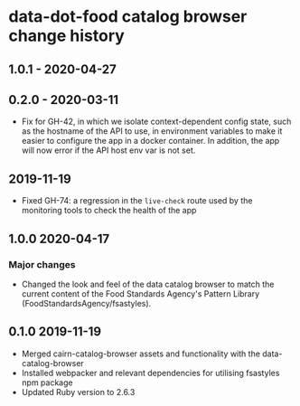 # data-dot-food catalog browser change history

## 1.0.1 - 2020-04-27
## 0.2.0 - 2020-03-11

- Fix for GH-42, in which we isolate context-dependent config
  state, such as the hostname of the API to use, in environment
  variables to make it easier to configure the app in a docker
  container. In addition, the app will now error if the API
  host env var is not set.

## 2019-11-19

- Fixed GH-74: a regression in the `live-check` route used by
  the monitoring tools to check the health of the app

## 1.0.0 2020-04-17

### Major changes

- Changed the look and feel of the data catalog browser to match the current content
  of the Food Standards Agency's Pattern Library (FoodStandardsAgency/fsastyles).

## 0.1.0 2019-11-19

- Merged cairn-catalog-browser assets and functionality with the data-catalog-browser
- Installed webpacker and relevant dependencies for utilising fsastyles npm package
- Updated Ruby version to 2.6.3
